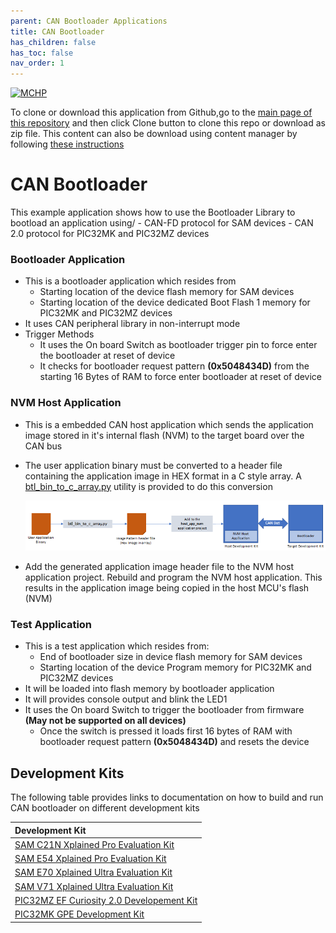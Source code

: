 ```yaml
---
parent: CAN Bootloader Applications
title: CAN Bootloader
has_children: false
has_toc: false
nav_order: 1
---
```


[![MCHP](https://www.microchip.com/ResourcePackages/Microchip/assets/dist/images/logo.png)](https://www.microchip.com)

To clone or download this application from Github,go to the [main page of this repository](https://github.com/Microchip-MPLAB-Harmony/bootloader_apps_can) and then click Clone button to clone this repo or download as zip file. This content can also be download using content manager by following [these instructions](https://github.com/Microchip-MPLAB-Harmony/contentmanager/wiki)

# CAN Bootloader

This example application shows how to use the Bootloader Library to bootload an application using/
	- CAN-FD protocol for SAM devices
	- CAN 2.0 protocol for PIC32MK and PIC32MZ devices

### Bootloader Application

- This is a bootloader application which resides from 
	- Starting location of the device flash memory for SAM devices
	- Starting location of the device dedicated Boot Flash 1 memory for PIC32MK and PIC32MZ devices
- It uses CAN peripheral library in non-interrupt mode
- Trigger Methods
    - It uses the On board Switch as bootloader trigger pin to force enter the bootloader at reset of device
    - It checks for bootloader request pattern **(0x5048434D)** from the starting 16 Bytes of RAM to force enter bootloader at reset of device

### NVM Host Application

- This is a embedded CAN host application which sends the application image stored in it's internal flash (NVM) to the target board over the CAN bus
- The user application binary must be converted to a header file containing the application image in HEX format in a C style array. A [btl_bin_to_c_array.py](../../tools/docs/readme_btl_bin_to_c_array.md) utility is provided to do this conversion

    ![can_bootloader_host_nvm](../docs/images/can_bootloader_host_nvm.png)

- Add the generated application image header file to the NVM host application project. Rebuild and program the NVM host application. This results in the application image being copied in the host MCU's flash (NVM)

### Test Application

- This is a test application which resides from:
	- End of bootloader size in device flash memory for SAM devices
	- Starting location of the device Program memory for PIC32MK and PIC32MZ devices
- It will be loaded into flash memory by bootloader application
- It will provides console output and blink the LED1
- It uses the On board Switch to trigger the bootloader from firmware **(May not be supported on all devices)**
    - Once the switch is pressed it loads first 16 bytes of RAM with bootloader request pattern **(0x5048434D)** and resets the device

## Development Kits
The following table provides links to documentation on how to build and run CAN bootloader on different development kits

| Development Kit |
|:---------|
|[SAM C21N Xplained Pro Evaluation Kit](docs/readme_sam_c21n_xpro.md) |
|[SAM E54 Xplained Pro Evaluation Kit](docs/readme_sam_e54_xpro.md)   |
|[SAM E70 Xplained Ultra Evaluation Kit](docs/readme_sam_e70_xult.md) |
|[SAM V71 Xplained Ultra Evaluation Kit](docs/readme_sam_v71_xult.md) |
|[PIC32MZ EF Curiosity 2.0 Developement Kit](docs/readme_pic32mz_ef_curiosity.md)	  |
|[PIC32MK GPE Development Kit](docs/readme_pic32mk_gp_db.md)		  |
